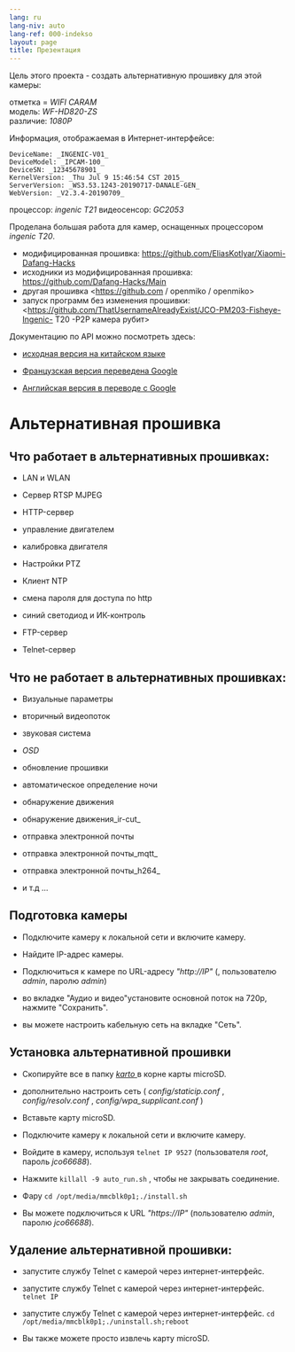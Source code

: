 ```yaml
---
lang: ru
lang-niv: auto
lang-ref: 000-indekso
layout: page
title: Презентация
---
```


Цель этого проекта - создать альтернативную прошивку для этой камеры:

отметка = _WIFI CARAM_  
модель: _WF-HD820-ZS_  
различие: _1080P_

Информация, отображаемая в Интернет-интерфейсе:
```
DeviceName: _INGENIC-V01_
DeviceModel: _IPCAM-100_
DeviceSN: _12345678901_
KernelVersion: _Thu Jul 9 15:46:54 CST 2015_
ServerVersion: _WS3.53.1243-20190717-DANALE-GEN_
WebVersion: _V2.3.4-20190709_
```

процессор: _ingenic T21_
видеосенсор: _GC2053_

Проделана большая работа для камер, оснащенных процессором _ingenic T20_.
* модифицированная прошивка: <https://github.com/EliasKotlyar/Xiaomi-Dafang-Hacks>
* исходники из модифицированная прошивка: <https://github.com/Dafang-Hacks/Main>
* другая прошивка <https://github.com / openmiko / openmiko>
* запуск программ без изменения прошивки: <https://github.com/ThatUsernameAlreadyExist/JCO-PM203-Fisheye-Ingenic- T20 -P2P камера рубит>

Документацию по API можно посмотреть здесь:  
* [исходная версия на китайском языке](../zh/includes.zh/html/)


* [Французская версия переведена Google](../fr/includes.fr/html/)


* [Английская версия в переводе с Google](../en/includes.en/html/)



# Альтернативная прошивка

## Что работает в альтернативных прошивках:

* LAN и WLAN


* Сервер RTSP MJPEG


* HTTP-сервер


* управление двигателем


* калибровка двигателя


* Настройки PTZ


* Клиент NTP


* смена пароля для доступа по http


* синий светодиод и ИК-контроль


* FTP-сервер


* Telnet-сервер



## Что не работает в альтернативных прошивках:

* Визуальные параметры


* вторичный видеопоток


* звуковая система


* _OSD_


* обновление прошивки


* автоматическое определение ночи


* обнаружение движения


* обнаружение движения_ir-cut_


* отправка электронной почты


* отправка электронной почты_mqtt_


* отправка электронной почты_h264_


* и т.д ...



## Подготовка камеры

* Подключите камеру к локальной сети и включите камеру.


* Найдите IP-адрес камеры.


* Подключиться к камере по URL-адресу _"http://IP"_ (, пользователю _admin_, паролю _admin_)


* во вкладке "Аудио и видео"установите основной поток на 720p, нажмите "Сохранить".


* вы можете настроить кабельную сеть на вкладке "Сеть".



## Установка альтернативной прошивки

* Скопируйте все в папку [ _karto_ ](https://github.com/jmichault/ipcam-100/tree/master/karto) в корне карты microSD.


* дополнительно настроить сеть ( _config/staticip.conf_ , _config/resolv.conf_ , _config/wpa_supplicant.conf_ )


* Вставьте карту microSD.


* Подключите камеру к локальной сети и включите камеру.


* Войдите в камеру, используя `telnet IP 9527` (пользователя _root_, пароль _jco66688_).


* Нажмите `killall -9 auto_run.sh` , чтобы не закрывать соединение.


* Фару `cd /opt/media/mmcblk0p1;./install.sh`


* Вы можете подключиться к URL _"https://IP"_ (пользователю _admin_, паролю _jco66688_).



## Удаление альтернативной прошивки:

* запустите службу Telnet с камерой через интернет-интерфейс.


* запустите службу Telnet с камерой через интернет-интерфейс. `telnet IP` 


* запустите службу Telnet с камерой через интернет-интерфейс. `cd /opt/media/mmcblk0p1;./uninstall.sh;reboot`



* Вы также можете просто извлечь карту microSD.


